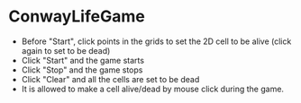# ConwayLifeGame
* Before "Start", click points in the grids to set the 2D cell to be alive (click again to set to be dead)
* Click "Start" and the game starts
* Click "Stop" and the game stops
* Click "Clear" and all the cells are set to be dead
* It is allowed to make a cell alive/dead by mouse click during the game.
